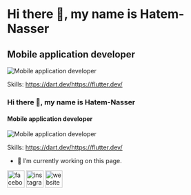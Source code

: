   # Hi there 👋, my name is Hatem-Nasser
## Mobile application developer  
![Mobile application developer  ](https://www.google.com/imgres?imgurl=https%3A%2F%2Flookaside.fbsbx.com%2Flookaside%2Fcrawler%2Fmedia%2F%3Fmedia_id%3D522704766528820&tbnid=AJT5-LN5_UC2VM&vet=12ahUKEwjV8sOq_LCEAxXza6QEHSdjB7gQMygBegQIARA3..i&imgrefurl=https%3A%2F%2Fwww.facebook.com%2FFlutter.Dart2%2F%3Flocale%3Dar_AR&docid=sOFHv1E-UMT3pM&w=1280&h=1280&q=%D8%B5%D9%88%D8%B1%20%D8%AC%D9%85%D9%8A%D9%84%D9%87%20%D9%84%D9%85%D8%B7%D9%88%D8%B1%20%D8%AA%D8%B7%D8%A8%D9%8A%D9%82%D8%A7%D8%AA%20%20%D8%A8%20%D9%84%D9%84%D8%BA%D9%87%20flutter%20%20%D9%84%D9%85%D9%84%D9%81%20github&ved=2ahUKEwjV8sOq_LCEAxXza6QEHSdjB7gQMygBegQIARA3)


Skills: https://dart.dev/https://flutter.dev/

### Hi there 👋, my name is Hatem-Nasser
#### Mobile application developer  
![Mobile application developer  ](https://www.google.com/imgres?imgurl=https%3A%2F%2Flookaside.fbsbx.com%2Flookaside%2Fcrawler%2Fmedia%2F%3Fmedia_id%3D522704766528820&tbnid=AJT5-LN5_UC2VM&vet=12ahUKEwjV8sOq_LCEAxXza6QEHSdjB7gQMygBegQIARA3..i&imgrefurl=https%3A%2F%2Fwww.facebook.com%2FFlutter.Dart2%2F%3Flocale%3Dar_AR&docid=sOFHv1E-UMT3pM&w=1280&h=1280&q=%D8%B5%D9%88%D8%B1%20%D8%AC%D9%85%D9%8A%D9%84%D9%87%20%D9%84%D9%85%D8%B7%D9%88%D8%B1%20%D8%AA%D8%B7%D8%A8%D9%8A%D9%82%D8%A7%D8%AA%20%20%D8%A8%20%D9%84%D9%84%D8%BA%D9%87%20flutter%20%20%D9%84%D9%85%D9%84%D9%81%20github&ved=2ahUKEwjV8sOq_LCEAxXza6QEHSdjB7gQMygBegQIARA3)


Skills: https://dart.dev/https://flutter.dev/

- 🔭 I’m currently working on this page. 


[<img src='https://cdn.jsdelivr.net/npm/simple-icons@3.0.1/icons/facebook.svg' alt='facebook' height='40'>](https://www.facebook.com/https://www.facebook.com/hatemnaser.alghamy?mibextid=ZbWKwL)  [<img src='https://cdn.jsdelivr.net/npm/simple-icons@3.0.1/icons/instagram.svg' alt='instagram' height='40'>](https://www.instagram.com/https://www.instagram.com/hatem_nassere_lghamy?igsh=MWwxOGdrZDQyb3didA==/)  [<img src='https://cdn.jsdelivr.net/npm/simple-icons@3.0.1/icons/icloud.svg' alt='website' height='40'>](hatemn140@gmail.com)  






